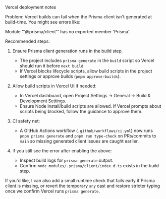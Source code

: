 Vercel deployment notes

Problem: Vercel builds can fail when the Prisma client isn't generated at build-time. You might see errors like:

  Module '"@prisma/client"' has no exported member 'Prisma'.

Recommended steps:

1. Ensure Prisma client generation runs in the build step.
   - The project includes `prisma generate` in the `build` script so Vercel should run it before `next build`.
   - If Vercel blocks lifecycle scripts, allow build scripts in the project settings or approve builds (`pnpm approve-builds`).

2. Allow build scripts in Vercel UI if needed:
   - In Vercel dashboard, open Project Settings -> General -> Build & Development Settings.
   - Ensure Node install/build scripts are allowed. If Vercel prompts about scripts being blocked, follow the guidance to approve them.

3. CI safety net:
   - A GitHub Actions workflow (`.github/workflows/ci.yml`) now runs `pnpm prisma generate` and `pnpm run type-check` on PRs/commits to `main` so missing generated client issues are caught earlier.

4. If you still see the error after enabling the above:
   - Inspect build logs for `prisma generate` output.
   - Confirm `node_modules/.prisma/client/index.d.ts` exists in the build step.

If you'd like, I can also add a small runtime check that fails early if Prisma client is missing, or revert the temporary `any` cast and restore stricter typing once we confirm Vercel runs `prisma generate`.
